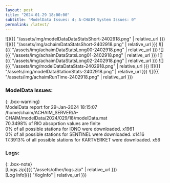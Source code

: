 ```yaml
---
layout: post
title: "2024-01-29 18:00:00"
subtitle: "ModelData Issues: 4; A-CHAIM System Issues: 0"
permalink: /latest/
---
```


![]({{ "/assets/img/modelDataDataStatsShort-2402918.png" | relative_url }})
![]({{ "/assets/img/achaimDataStatsShort-2402918.png" | relative_url }})
![]({{ "/assets/img/achaimDataStatsLong00-2402918.png" | relative_url }})
![]({{ "/assets/img/achaimDataStatsLong01-2402918.png" | relative_url }})
![]({{ "/assets/img/achaimDataStatsLong02-2402918.png" | relative_url }})
![]({{ "/assets/img/modelDataDataStats-2402918.png" | relative_url }})
![]({{ "/assets/img/modelDataStationStats-2402918.png" | relative_url }})
![]({{ "/assets/img/achaimRunTime-2402918.png" | relative_url }})


### ModelData Issues:  
  
{: .box-warning}  
 ModelData report for 29-Jan-2024 18:15:07   
 /home/chaim/ACHAIM_SERVER/A-CHAIM/modelData/2024/029/18/modelData.mat   
 70.3498% of RIO absoprtion values are finite   
 0% of all possible stations for IONO were downloaded. x1961   
 0% of all possible stations for SENTINEL were downloaded. x1416   
 17.3913% of all possible stations for KARTVERKET were downloaded. x56   
  


### Logs:  
  
{: .box-note}  
[Logs.zip]({{ "/assets/other/logs.zip" | relative_url }})  
[Log Info]({{ "/logInfo" | relative_url }})  
